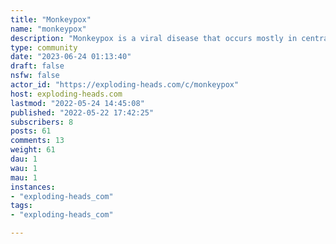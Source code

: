 ```yaml
---
title: "Monkeypox" 
name: "monkeypox"
description: "Monkeypox is a viral disease that occurs mostly in central and western Africa. It is called monkeypox because it was first identified in laboratory monkeys. "
type: community
date: "2023-06-24 01:13:40"
draft: false
nsfw: false
actor_id: "https://exploding-heads.com/c/monkeypox"
host: exploding-heads.com
lastmod: "2022-05-24 14:45:08"
published: "2022-05-22 17:42:25"
subscribers: 8
posts: 61
comments: 13
weight: 61
dau: 1
wau: 1
mau: 1
instances:
- "exploding-heads_com"
tags: 
- "exploding-heads_com"

---
```

